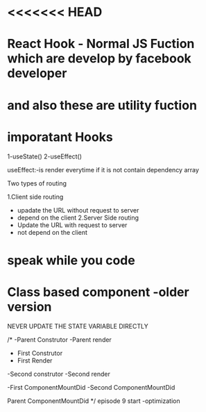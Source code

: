<<<<<<< HEAD
=======
# React Hook - Normal JS Fuction which are develop by facebook developer
# and also these are utility fuction

# imporatant Hooks 
1-useState() 
2-useEffect()

useEffect:-is render everytime if it is not contain dependency array

Two types of routing 

1.Client side routing
  - upadate the URL without request to server 
  - depend on the client
2.Server Side routing
  - Update the URL with request to server 
  - not depend on the client
  
# speak while you code

# Class based component -older version

NEVER UPDATE THE STATE VARIABLE DIRECTLY

/*
-Parent Construtor
-Parent render
   - First Construtor
   - First Render

   -Second construtor
   -Second render

   -First ComponentMountDid
   -Second ComponentMountDid

Parent ComponentMountDid
*/
episode 9 start
-optimization


